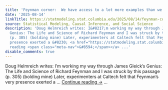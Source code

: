 ```yaml
---
title: 'Feynman corner:  We have access to a lot more examples than we used to.'
date: '2025-08-14'
linkTitle: https://statmodeling.stat.columbia.edu/2025/08/14/feynman-corner-we-have-access-to-a-lot-more-examples-than-we-used-to/
source: Statistical Modeling, Causal Inference, and Social Science
description: 'Doug Helmreich writes: I&#8217;m working my way through James Gleick&#8217;s
  Genius: The Life and Science of Richard Feynman and I was struck by this passage
  (p. 305) (bolding mine) Later, experimenters at Caltech felt that Feynman’s very
  presence exerted a &#8230; <a href="https://statmodeling.stat.columbia.edu/2025/08/14/feynman-corner-we-have-access-to-a-lot-more-examples-than-we-used-to/">Continue
  reading <span class="meta-nav">&#8594;</span></a> ...'
disable_comments: true
---
```

Doug Helmreich writes: I&#8217;m working my way through James Gleick&#8217;s Genius: The Life and Science of Richard Feynman and I was struck by this passage (p. 305) (bolding mine) Later, experimenters at Caltech felt that Feynman’s very presence exerted a &#8230; <a href="https://statmodeling.stat.columbia.edu/2025/08/14/feynman-corner-we-have-access-to-a-lot-more-examples-than-we-used-to/">Continue reading <span class="meta-nav">&#8594;</span></a> ...
